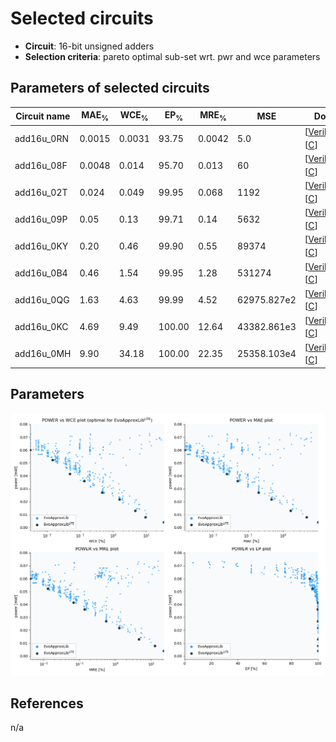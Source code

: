 
Selected circuits
===================
 - **Circuit**: 16-bit unsigned adders
 - **Selection criteria**: pareto optimal sub-set wrt. pwr and wce parameters

Parameters of selected circuits
----------------------------

| Circuit name | MAE<sub>%</sub> | WCE<sub>%</sub> | EP<sub>%</sub> | MRE<sub>%</sub> | MSE | Download |
| --- |  --- | --- | --- | --- | --- | --- | 
| add16u_0RN | 0.0015 | 0.0031 | 93.75 | 0.0042 | 5.0 |  [[Verilog<sub>generic</sub>](add16u_0RN.v)]  [[C](add16u_0RN.c)] |
| add16u_08F | 0.0048 | 0.014 | 95.70 | 0.013 | 60 |  [[Verilog<sub>generic</sub>](add16u_08F.v)]  [[C](add16u_08F.c)] |
| add16u_02T | 0.024 | 0.049 | 99.95 | 0.068 | 1192 |  [[Verilog<sub>generic</sub>](add16u_02T.v)]  [[C](add16u_02T.c)] |
| add16u_09P | 0.05 | 0.13 | 99.71 | 0.14 | 5632 |  [[Verilog<sub>generic</sub>](add16u_09P.v)]  [[C](add16u_09P.c)] |
| add16u_0KY | 0.20 | 0.46 | 99.90 | 0.55 | 89374 |  [[Verilog<sub>generic</sub>](add16u_0KY.v)]  [[C](add16u_0KY.c)] |
| add16u_0B4 | 0.46 | 1.54 | 99.95 | 1.28 | 531274 |  [[Verilog<sub>generic</sub>](add16u_0B4.v)]  [[C](add16u_0B4.c)] |
| add16u_0QG | 1.63 | 4.63 | 99.99 | 4.52 | 62975.827e2 |  [[Verilog<sub>generic</sub>](add16u_0QG.v)]  [[C](add16u_0QG.c)] |
| add16u_0KC | 4.69 | 9.49 | 100.00 | 12.64 | 43382.861e3 |  [[Verilog<sub>generic</sub>](add16u_0KC.v)]  [[C](add16u_0KC.c)] |
| add16u_0MH | 9.90 | 34.18 | 100.00 | 22.35 | 25358.103e4 |  [[Verilog<sub>generic</sub>](add16u_0MH.v)]  [[C](add16u_0MH.c)] |
    
Parameters
--------------
![Parameters figure](fig.png)

References
--------------
n/a

             